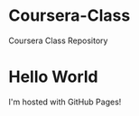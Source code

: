 # Coursera-Class
<!doctype html>
Coursera Class Repository 
<html>
<body>
<h1>Hello World </h1>
<p> I'm hosted with GitHub Pages! </p>
</body>
</html>
